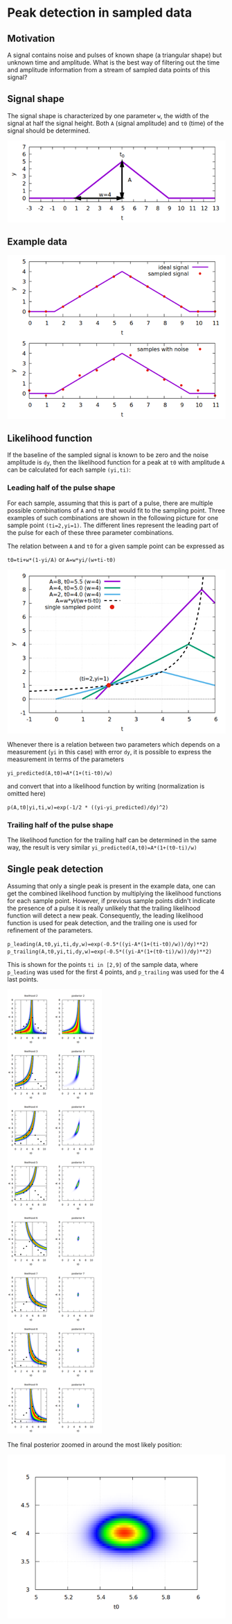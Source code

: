 # Peak detection in sampled data

## Motivation

A signal contains noise and pulses of known shape (a triangular shape) but unknown time and amplitude.
What is the best way of filtering out the time and amplitude information from a stream of sampled data points of this signal?

## Signal shape

The signal shape is characterized by one parameter `w`, the width of the signal at half the signal height.
Both `A` (signal amplitude) and `t0` (time) of the signal should be determined.

![signal shape](signal_shape.png)

## Example data

![example signal](example_signal.png)

## Likelihood function

If the baseline of the sampled signal is known to be zero and the noise amplitude is `dy`, then the likelihood function for a peak at `t0` with amplitude `A` can be calculated for each sample `(yi,ti)`:

### Leading half of the pulse shape

For each sample, assuming that this is part of a pulse, there are multiple possible combinations of `A` and `t0` that would fit to the sampling point.
Three examples of such combinations are shown in the following picture for one sample point `(ti=2,yi=1)`.
The different lines represent the leading part of the pulse for each of these three parameter combinations.

The relation between `A` and `t0` for a given sample point can be expressed as 

`t0=ti+w*(1-yi/A)` or `A=w*yi/(w+ti-t0)`

![leading half](leading_half.png)

Whenever there is a relation between two parameters which depends on a measurement (`yi` in this case) with error `dy`, it is possible to express the measurement in terms of the parameters 

`yi_predicted(A,t0)=A*(1+(ti-t0)/w)`

and convert that into a likelihood function by writing (normalization is omitted here)

`p(A,t0|yi,ti,w)=exp(-1/2 * ((yi-yi_predicted)/dy)^2)`

### Trailing half of the pulse shape

The likelihood function for the trailing half can be determined in the same way, the result is very similar
`yi_predicted(A,t0)=A*(1+(t0-ti)/w)`

## Single peak detection

Assuming that only a single peak is present in the example data, one can get the combined likelihood function by multiplying the likelihood functions for each sample point.
However, if previous sample points didn't indicate the presence of a pulse it is really unlikely that the trailing likelihood function will detect a new peak. 
Consequently, the leading likelihood function is used for peak detection, and the trailing one is used for refinement of the parameters.

`p_leading(A,t0,yi,ti,dy,w)=exp(-0.5*((yi-A*(1+(ti-t0)/w))/dy)**2)`
`p_trailing(A,t0,yi,ti,dy,w)=exp(-0.5*((yi-A*(1+(t0-ti)/w))/dy)**2)`

This is shown for the points `ti in [2,9]` of the sample data, where `p_leading` was used for the first 4 points, and `p_trailing` was used for the 4 last points.

![likelihood_and_posterior](likelihood_and_posterior.png)

The final posterior zoomed in around the most likely position:

![posterior_final](posterior_final.png)

